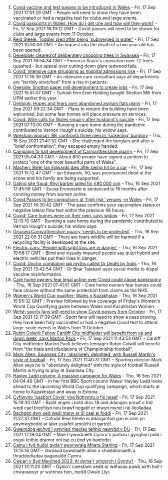 1. [Covid vaccine and test passes to be introduced in Wales](https://www.bbc.co.uk/news/uk-wales-politics-58596128?at_medium=RSS&at_campaign=KARANGA) - Fri, 17 Sep 2021 17:01:29 GMT - People will need to show they have been vaccinated or had a negative test for clubs and large events.
2. [Covid passports in Wales: How do I get one and how will they work?](https://www.bbc.co.uk/news/uk-wales-politics-58600373?at_medium=RSS&at_campaign=KARANGA) - Fri, 17 Sep 2021 16:19:12 GMT - Covid passes will need to be shown for clubs and large events from 11 October.
3. [Reid Steele: Toddler died after being 'submerged in water'](https://www.bbc.co.uk/news/uk-wales-58596394?at_medium=RSS&at_campaign=KARANGA) - Fri, 17 Sep 2021 10:50:00 GMT - An inquest into the death of a two year old has been opened.
4. [Developer cleared of deliberately chopping trees in Swansea](https://www.bbc.co.uk/news/uk-wales-58601981?at_medium=RSS&at_campaign=KARANGA) - Fri, 17 Sep 2021 16:54:34 GMT - Fiorenzo Sauro's conviction over 72 trees quashed - but appeal over cutting down giant redwood fails.
5. [Covid: Intensive care struggling as hospital admissions rise](https://www.bbc.co.uk/news/uk-wales-58602523?at_medium=RSS&at_campaign=KARANGA) - Fri, 17 Sep 2021 17:16:39 GMT - An intensive care consultant says all departments are "terribly stretched" from a rise in patients.
6. [Deeside: Shotton paper mill development to create jobs](https://www.bbc.co.uk/news/uk-wales-58602521?at_medium=RSS&at_campaign=KARANGA) - Fri, 17 Sep 2021 15:51:07 GMT - Turkish firm Eren Holding bought Shotton Mill from UPM earlier this year.
7. [Denbigh: Hopes and fears over abandoned asylum flats plans](https://www.bbc.co.uk/news/uk-wales-58591446?at_medium=RSS&at_campaign=KARANGA) - Fri, 17 Sep 2021 09:22:34 GMT - Plans to restore the building have been welcomed, but some fear homes will place pressure on services.
8. [Covid: Wife calls for Wales-inquiry after husband's suicide](https://www.bbc.co.uk/news/uk-wales-58589219?at_medium=RSS&at_campaign=KARANGA) - Fri, 17 Sep 2021 07:13:00 GMT - Running a care home during the pandemic contributed to Vernon Hough's suicide, his widow says.
9. [Wrexham woman, 98, confronts three men in 'sickening' burglary](https://www.bbc.co.uk/news/uk-wales-58562143?at_medium=RSS&at_campaign=KARANGA) - Thu, 16 Sep 2021 21:47:52 GMT - She challenged the burglars and after a "brief confrontation", they escaped empty handed.
10. [Campaign to halt development of Carmarthenshire quarry](https://www.bbc.co.uk/news/uk-wales-58586624?at_medium=RSS&at_campaign=KARANGA) - Fri, 17 Sep 2021 05:04:33 GMT - About 600 people have signed a petition to protect "one of the most beautiful parts of Wales".
11. [Machen: Biker Ian Edwards dies after being hit by a car](https://www.bbc.co.uk/news/uk-wales-58600597?at_medium=RSS&at_campaign=KARANGA) - Fri, 17 Sep 2021 15:12:47 GMT - Ian Edwards, 50, was pronounced dead at the scene and his family are being supported.
12. [Dating site fraud: Rhyl barber jailed for £90,000 con](https://www.bbc.co.uk/news/uk-wales-58588703?at_medium=RSS&at_campaign=KARANGA) - Thu, 16 Sep 2021 17:45:58 GMT - Esosa Eromosele is sentenced to 18 months after conning money from women online.
13. [Covid Passes to be compulsory at 'high risk' venues -in Wales](https://www.bbc.co.uk/news/uk-wales-58595008?at_medium=RSS&at_campaign=KARANGA) - Fri, 17 Sep 2021 16:30:42 GMT - The pass confirms your vaccination status or negative lateral flow test within the previous 48 hours.
14. [Covid: Care homes were on their own, says widow](https://www.bbc.co.uk/news/uk-wales-58596307?at_medium=RSS&at_campaign=KARANGA) - Fri, 17 Sep 2021 12:13:10 GMT - Running a care home during the pandemic contributed to Vernon Hough's suicide, his widow says.
15. [Disused Carmarthenshire quarry 'needs to be protected'](https://www.bbc.co.uk/news/uk-wales-58586625?at_medium=RSS&at_campaign=KARANGA) - Thu, 16 Sep 2021 22:09:31 GMT - There are fears wildlife will be harmed if a recycling faciity is developed at the site.
16. [Electric cars: 'People with sight loss are in danger'](https://www.bbc.co.uk/news/uk-wales-58588704?at_medium=RSS&at_campaign=KARANGA) - Thu, 16 Sep 2021 19:58:17 GMT - Blind and visually impaired people say quiet hybrid and electric vehicles put their lives in danger.
17. [Covid: Doctor combating jab myths called Dr Death by trolls](https://www.bbc.co.uk/news/uk-wales-58585318?at_medium=RSS&at_campaign=KARANGA) - Thu, 16 Sep 2021 13:42:54 GMT - Dr Bnar Talabani uses social media to dispel vaccine misinformation.
18. [Care home owners fear legal action over Covid could cause bankruptcy](https://www.bbc.co.uk/news/uk-wales-58579307?at_medium=RSS&at_campaign=KARANGA) - Thu, 16 Sep 2021 07:41:51 GMT - Care home owners fear homes could face closure without the same protection from claims as the NHS.
19. [Women's World Cup qualifier: Wales v Kazakhstan](https://www.bbc.co.uk/sport/football/58542573?at_medium=RSS&at_campaign=KARANGA) - Thu, 16 Sep 2021 15:55:32 GMT - Preview followed by live coverage of Friday's Women's World Cup Qualifying game between Wales and Kazakhstan Women.
20. [Welsh sports fans will need to show Covid passes from October](https://www.bbc.co.uk/sport/wales/58598585?at_medium=RSS&at_campaign=KARANGA) - Fri, 17 Sep 2021 12:17:39 GMT - Sport fans will need to show a pass proving they have been fully vaccinated or had a negative Covid test to attend large-scale events in Wales from 11 October.
21. [Rubin Colwill: Fellow Cardiff City midfielder will benefit from up and down week, says Marlon Pack](https://www.bbc.co.uk/sport/football/58594386?at_medium=RSS&at_campaign=KARANGA) - Fri, 17 Sep 2021 11:43:54 GMT - Cardiff City midfielder Marlon Pack believes teenager Rubin Colwill will benefit from "the trials and tribulations of Championship football".
22. [Mark Allen: Swansea City 'absolutely delighted' with Russell Martin's style of football](https://www.bbc.co.uk/sport/football/58598797?at_medium=RSS&at_campaign=KARANGA) - Fri, 17 Sep 2021 11:40:31 GMT - Sporting director Mark Allen says he is "absolutely delighted" with the style of football Russell Martin is trying to play at Swansea City.
23. [Hayley Ladd column: A massive campaign for Wales](https://www.bbc.co.uk/sport/football/58565181?at_medium=RSS&at_campaign=KARANGA) - Thu, 16 Sep 2021 04:04:46 GMT - In her first BBC Sport column Wales' Hayley Ladd looks ahead to the upcoming World Cup qualifying campaign, which starts at home to Kazakhstan and away in Estonia.
24. [Cyflwyno 'pasbort Covid' yng Nghymru o fis nesaf](https://www.bbc.co.uk/newyddion/58596916?at_medium=RSS&at_campaign=KARANGA) - Fri, 17 Sep 2021 15:19:30 GMT - Bydd angen i bobl dros 18 oed ddangos prawf o fod wedi cael brechlyn neu brawf negatif er mwyn mynd i rai lleoliadau.
25. [Bachgen dwy oed wedi marw ar ôl cael ei foddi](https://www.bbc.co.uk/newyddion/58597443?at_medium=RSS&at_campaign=KARANGA) - Fri, 17 Sep 2021 11:37:37 GMT - Cafodd Reid Steele ei ddarganfod gan ei nain yn anymwybodol ar lawr ystafell ymolchi ei gartref.
26. [Gweinidog Iechyd i ystyried rheolau teithio newydd y DU](https://www.bbc.co.uk/newyddion/58601772?at_medium=RSS&at_campaign=KARANGA) - Fri, 17 Sep 2021 17:19:04 GMT - Mae Llywodraeth Cymru'n parhau i gynghori pobl i osgoi teithio dramor oni bai eu bod yn hanfodol.
27. [Camu i fyd hudol gyda'r swynwraig Mhara Starling](https://www.bbc.co.uk/newyddion/58595712?at_medium=RSS&at_campaign=KARANGA) - Fri, 17 Sep 2021 13:15:16 GMT - Gwneud bywoliaeth allan o chwedloniaeth a thraddodiadau paganaidd Cymru.
28. [Cwpan y Byd Merched 2023: Ai dyma'r ymgyrch i Gymru?](https://www.bbc.co.uk/newyddion/58538690?at_medium=RSS&at_campaign=KARANGA) - Thu, 16 Sep 2021 13:11:20 GMT - Dyma'r cwestiwn oedd ar wefusau pawb wrth holi'r chwaraewyr yr wythnos hon, medd Owain Llyr.
